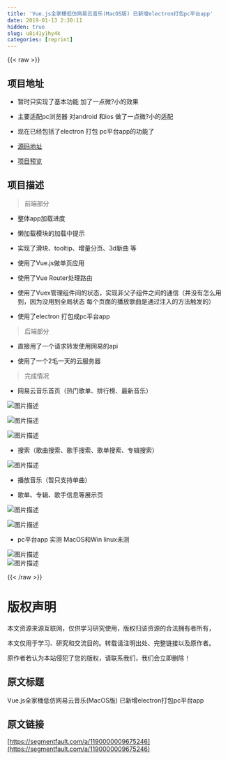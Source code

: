 ```yaml
---
title: 'Vue.js全家桶低仿网易云音乐(MacOS版) 已新增electron打包pc平台app' 
date: 2019-01-13 2:30:11
hidden: true
slug: u8i41y1hy4k
categories: [reprint]
---
```


{{< raw >}}

                    
<h2 id="articleHeader0">项目地址</h2>
<ul>
<li><p>暂时只实现了基本功能 加了一点微?小的效果</p></li>
<li><p>主要适配pc浏览器 对android 和ios 做了一点微?小的适配</p></li>
<li><p>现在已经包括了electron 打包 pc平台app的功能了</p></li>
<li><p><a href="https://github.com/lichddd/ntrmusic" rel="nofollow noreferrer" target="_blank">源码地址</a></p></li>
<li><p><a href="http://ntrmusic.duapp.com/" rel="nofollow noreferrer" target="_blank">项目预览</a></p></li>
</ul>
<h2 id="articleHeader1">项目描述</h2>
<blockquote><p>前端部分</p></blockquote>
<ul>
<li><p>整体app加载进度</p></li>
<li><p>懒加载模块的加载中提示</p></li>
<li><p>实现了滑块、tooltip、增量分页、3d新曲 等</p></li>
<li><p>使用了Vue.js做单页应用</p></li>
<li><p>使用了Vue Router处理路由</p></li>
<li><p>使用了Vuex管理组件间的状态，实现非父子组件之间的通信（并没有怎么用到，因为没用到全局状态 每个页面的播放歌曲是通过注入的方法触发的）</p></li>
<li><p>使用了electron 打包成pc平台app</p></li>
</ul>
<blockquote><p>后端部分</p></blockquote>
<ul>
<li><p>直接用了一个请求转发使用网易的api</p></li>
<li><p>使用了一个2毛一天的云服务器</p></li>
</ul>
<blockquote><p>完成情况</p></blockquote>
<ul><li><p>网易云音乐首页（热门歌单、排行榜、最新音乐）</p></li></ul>
<p><span class="img-wrap"><img data-src="/img/bVOK6v?w=2558&amp;h=1194" src="https://static.alili.tech/img/bVOK6v?w=2558&amp;h=1194" alt="图片描述" title="图片描述" style="cursor: pointer; display: inline;"></span></p>
<p><span class="img-wrap"><img data-src="/img/bVOK7f?w=2556&amp;h=1190" src="https://static.alili.tech/img/bVOK7f?w=2556&amp;h=1190" alt="图片描述" title="图片描述" style="cursor: pointer; display: inline;"></span></p>
<p><span class="img-wrap"><img data-src="/img/bVOK7g?w=2558&amp;h=1180" src="https://static.alili.tech/img/bVOK7g?w=2558&amp;h=1180" alt="图片描述" title="图片描述" style="cursor: pointer; display: inline;"></span></p>
<ul><li><p>搜索（歌曲搜索、歌手搜索、歌单搜索、专辑搜索）</p></li></ul>
<p><span class="img-wrap"><img data-src="/img/bVOK7s?w=2550&amp;h=1180" src="https://static.alili.tech/img/bVOK7s?w=2550&amp;h=1180" alt="图片描述" title="图片描述" style="cursor: pointer; display: inline;"></span></p>
<ul>
<li><p>播放音乐（暂只支持单曲）</p></li>
<li><p>歌单、专辑、歌手信息等展示页</p></li>
</ul>
<p><span class="img-wrap"><img data-src="/img/bVOK7y?w=2554&amp;h=1182" src="https://static.alili.tech/img/bVOK7y?w=2554&amp;h=1182" alt="图片描述" title="图片描述" style="cursor: pointer; display: inline;"></span></p>
<p><span class="img-wrap"><img data-src="/img/bVOK8r?w=502&amp;h=886" src="https://static.alili.tech/img/bVOK8r?w=502&amp;h=886" alt="图片描述" title="图片描述" style="cursor: pointer; display: inline;"></span></p>
<ul><li><p>pc平台app 实测 MacOS和Win linux未测</p></li></ul>
<p><span class="img-wrap"><img data-src="/img/bVPPS0?w=1760&amp;h=1156" src="https://static.alili.tech/img/bVPPS0?w=1760&amp;h=1156" alt="图片描述" title="图片描述" style="cursor: pointer; display: inline;"></span><br><span class="img-wrap"><img data-src="/img/bVPPS8?w=1680&amp;h=960" src="https://static.alili.tech/img/bVPPS8?w=1680&amp;h=960" alt="图片描述" title="图片描述" style="cursor: pointer; display: inline;"></span></p>

                
{{< /raw >}}

# 版权声明
本文资源来源互联网，仅供学习研究使用，版权归该资源的合法拥有者所有，

本文仅用于学习、研究和交流目的。转载请注明出处、完整链接以及原作者。

原作者若认为本站侵犯了您的版权，请联系我们，我们会立即删除！

## 原文标题
Vue.js全家桶低仿网易云音乐(MacOS版) 已新增electron打包pc平台app

## 原文链接
[https://segmentfault.com/a/1190000009675246](https://segmentfault.com/a/1190000009675246)

